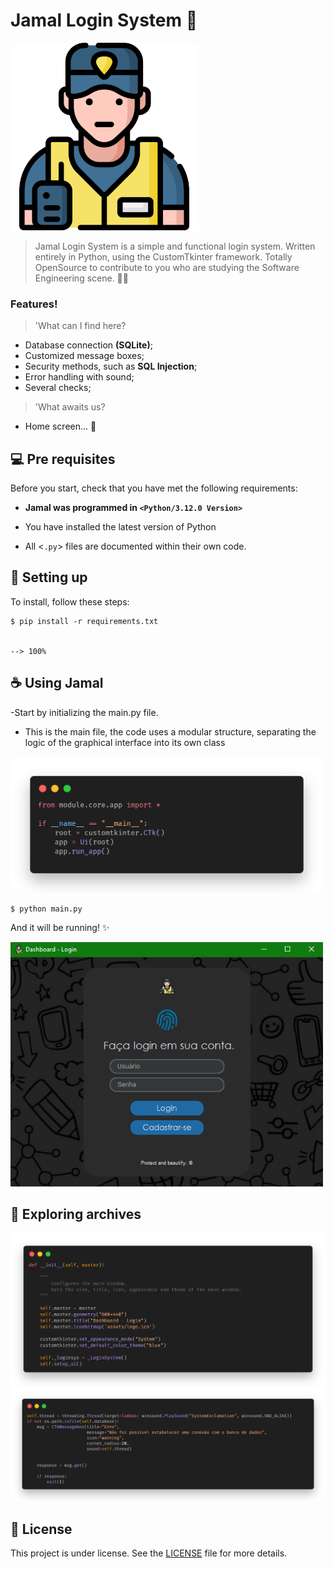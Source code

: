 # Jamal Login System 💨

<img src="assets/logo.png" alt="jamal" width=300px>

> Jamal Login System is a simple and functional login system. Written entirely in Python, using the CustomTkinter framework. Totally OpenSource to contribute to you who are studying the Software Engineering scene. 💫🥳

### Features!

> 'What can I find here?

- Database connection **(SQLite)**;
- Customized message boxes;
- Security methods, such as **SQL Injection**;
- Error handling with sound;
- Several checks;

> 'What awaits us?

- Home screen... 🎊

## 💻 Pre requisites

Before you start, check that you have met the following requirements:

- **Jamal was programmed in `<Python/3.12.0 Version>`** 
- You have installed the latest version of Python

- All <`.py`> files are documented within their own code.

## 🚀 Setting up 

To install, follow these steps:

```
$ pip install -r requirements.txt


--> 100%
```


## ☕ Using **Jamal**

-Start by initializing the main.py file.

- This is the main file, the code uses a modular structure,
separating the logic of the graphical interface into its own class

<img src="assets/mainexample.png" width="500">

```
$ python main.py
```

And it will be running! ✨

<img src="assets/dash.png" width="500">


## 🎡 Exploring archives

<img src="assets/initapp.png">
<img src="assets/system2.png">

## 📝 License

This project is under license. See the [LICENSE](LICENSE.md) file for more details.